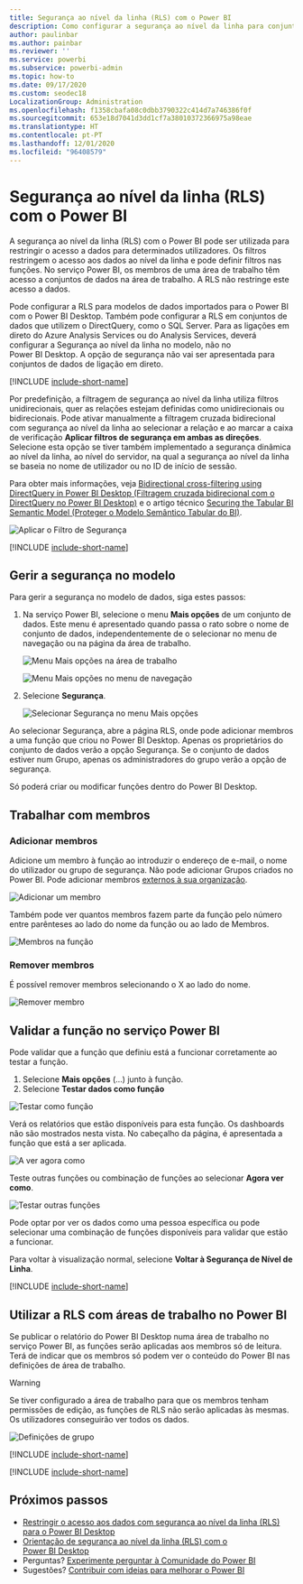 ```yaml
---
title: Segurança ao nível da linha (RLS) com o Power BI
description: Como configurar a segurança ao nível da linha para conjuntos de dados importados, e DirectQuery, no serviço Power BI.
author: paulinbar
ms.author: painbar
ms.reviewer: ''
ms.service: powerbi
ms.subservice: powerbi-admin
ms.topic: how-to
ms.date: 09/17/2020
ms.custom: seodec18
LocalizationGroup: Administration
ms.openlocfilehash: f1358cbafa08c0dbb3790322c414d7a746386f0f
ms.sourcegitcommit: 653e18d7041d3dd1cf7a38010372366975a98eae
ms.translationtype: HT
ms.contentlocale: pt-PT
ms.lasthandoff: 12/01/2020
ms.locfileid: "96408579"
---
```

# <a name="row-level-security-rls-with-power-bi"></a>Segurança ao nível da linha (RLS) com o Power BI

A segurança ao nível da linha (RLS) com o Power BI pode ser utilizada para restringir o acesso a dados para determinados utilizadores. Os filtros restringem o acesso aos dados ao nível da linha e pode definir filtros nas funções. No serviço Power BI, os membros de uma área de trabalho têm acesso a conjuntos de dados na área de trabalho. A RLS não restringe este acesso a dados.

Pode configurar a RLS para modelos de dados importados para o Power BI com o Power BI Desktop. Também pode configurar a RLS em conjuntos de dados que utilizem o DirectQuery, como o SQL Server. Para as ligações em direto do Azure Analysis Services ou do Analysis Services, deverá configurar a Segurança ao nível da linha no modelo, não no Power BI Desktop. A opção de segurança não vai ser apresentada para conjuntos de dados de ligação em direto.

[!INCLUDE [include-short-name](../includes/rls-desktop-define-roles.md)]

Por predefinição, a filtragem de segurança ao nível da linha utiliza filtros unidirecionais, quer as relações estejam definidas como unidirecionais ou bidirecionais. Pode ativar manualmente a filtragem cruzada bidirecional com segurança ao nível da linha ao selecionar a relação e ao marcar a caixa de verificação **Aplicar filtros de segurança em ambas as direções**. Selecione esta opção se tiver também implementado a segurança dinâmica ao nível da linha, ao nível do servidor, na qual a segurança ao nível da linha se baseia no nome de utilizador ou no ID de início de sessão.

Para obter mais informações, veja [Bidirectional cross-filtering using DirectQuery in Power BI Desktop (Filtragem cruzada bidirecional com o DirectQuery no Power BI Desktop)](../transform-model/desktop-bidirectional-filtering.md) e o artigo técnico [Securing the Tabular BI Semantic Model (Proteger o Modelo Semântico Tabular do BI)](https://download.microsoft.com/download/D/2/0/D20E1C5F-72EA-4505-9F26-FEF9550EFD44/Securing%20the%20Tabular%20BI%20Semantic%20Model.docx).

![Aplicar o Filtro de Segurança](media/service-admin-rls/rls-apply-security-filter.png)


[!INCLUDE [include-short-name](../includes/rls-desktop-view-as-roles.md)]

## <a name="manage-security-on-your-model"></a>Gerir a segurança no modelo

Para gerir a segurança no modelo de dados, siga estes passos:

1. Na serviço Power BI, selecione o menu **Mais opções** de um conjunto de dados. Este menu é apresentado quando passa o rato sobre o nome de conjunto de dados, independentemente de o selecionar no menu de navegação ou na página da área de trabalho.

    ![Menu Mais opções na área de trabalho](media/service-admin-rls/dataset-leftnav-more-options.png)

    ![Menu Mais opções no menu de navegação](media/service-admin-rls/dataset-canvas-more-options.png)

1. Selecione **Segurança**.

   ![Selecionar Segurança no menu Mais opções](media/service-admin-rls/dataset-more-options-menu.png)

Ao selecionar Segurança, abre a página RLS, onde pode adicionar membros a uma função que criou no Power BI Desktop. Apenas os proprietários do conjunto de dados verão a opção Segurança. Se o conjunto de dados estiver num Grupo, apenas os administradores do grupo verão a opção de segurança.

Só poderá criar ou modificar funções dentro do Power BI Desktop.

## <a name="working-with-members"></a>Trabalhar com membros

### <a name="add-members"></a>Adicionar membros

Adicione um membro à função ao introduzir o endereço de e-mail, o nome do utilizador ou grupo de segurança. Não pode adicionar Grupos criados no Power BI. Pode adicionar membros [externos à sua organização](../guidance/whitepaper-azure-b2b-power-bi.md#data-security-for-external-partners).

![Adicionar um membro](media/service-admin-rls/rls-add-member.png)

Também pode ver quantos membros fazem parte da função pelo número entre parênteses ao lado do nome da função ou ao lado de Membros.

![Membros na função](media/service-admin-rls/rls-member-count.png)

### <a name="remove-members"></a>Remover membros

É possível remover membros selecionando o X ao lado do nome. 

![Remover membro](media/service-admin-rls/rls-remove-member.png)

## <a name="validating-the-role-within-the-power-bi-service"></a>Validar a função no serviço Power BI

Pode validar que a função que definiu está a funcionar corretamente ao testar a função.

1. Selecione **Mais opções** (...) junto à função.
2. Selecione **Testar dados como função**

![Testar como função](media/service-admin-rls/rls-test-role.png)

Verá os relatórios que estão disponíveis para esta função. Os dashboards não são mostrados nesta vista. No cabeçalho da página, é apresentada a função que está a ser aplicada.

![A ver agora como <role>](media/service-admin-rls/rls-test-role2.png)

Teste outras funções ou combinação de funções ao selecionar **Agora ver como**.

![Testar outras funções](media/service-admin-rls/rls-test-role3.png)

Pode optar por ver os dados como uma pessoa específica ou pode selecionar uma combinação de funções disponíveis para validar que estão a funcionar.

Para voltar à visualização normal, selecione **Voltar à Segurança de Nível de Linha**.

[!INCLUDE [include-short-name](../includes/rls-usernames.md)]

## <a name="using-rls-with-workspaces-in-power-bi"></a>Utilizar a RLS com áreas de trabalho no Power BI

Se publicar o relatório do Power BI Desktop numa área de trabalho no serviço Power BI, as funções serão aplicadas aos membros só de leitura. Terá de indicar que os membros só podem ver o conteúdo do Power BI nas definições de área de trabalho.

> [!WARNING]
> Se tiver configurado a área de trabalho para que os membros tenham permissões de edição, as funções de RLS não serão aplicadas às mesmas. Os utilizadores conseguirão ver todos os dados.

![Definições de grupo](media/service-admin-rls/rls-group-settings.png)

[!INCLUDE [include-short-name](../includes/rls-limitations.md)]

[!INCLUDE [include-short-name](../includes/rls-faq.md)]

## <a name="next-steps"></a>Próximos passos

- [Restringir o acesso aos dados com segurança ao nível da linha (RLS) para o Power BI Desktop](../create-reports/desktop-rls.md)
- [Orientação de segurança ao nível da linha (RLS) com o Power BI Desktop](../guidance/rls-guidance.md)
- Perguntas? [Experimente perguntar à Comunidade do Power BI](https://community.powerbi.com/)
- Sugestões? [Contribuir com ideias para melhorar o Power BI](https://ideas.powerbi.com/)
